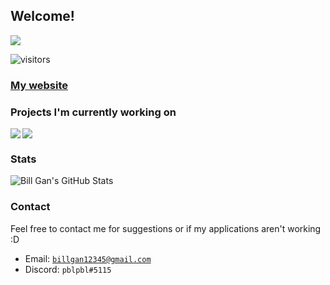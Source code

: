 ## Welcome!
<a href="https://pblpbl1024.github.io">
  <img src="https://github.com/pblpbl1024/pblpbl1024/blob/main/profile.gif"/>
 </a>

![visitors](https://page-views.glitch.me/badge?page_id=pblpbl1024.pblpbl1024)

### [My website](https://pblpbl1024.github.io)


### Projects I'm currently working on
<a href="https://github.com/pblpbl1024/escape">
  <img align="left" src="https://github-readme-stats.vercel.app/api/pin/?username=pblpbl1024&repo=escape&theme=gotham&show_owner=true"/>
</a>
<a href="https://github.com/pblpbl1024/reminder-bot">
  <img align="center" src="https://github-readme-stats.vercel.app/api/pin/?username=pblpbl1024&repo=reminder-bot&theme=gotham"/>
</a>

### Stats
<img align="center" src="https://github-readme-stats.vercel.app/api?username=pblpbl1024&theme=gotham&show_icons=true)" alt="Bill Gan's GitHub Stats" />

### Contact
Feel free to contact me for suggestions or if my applications aren't working :D
* Email: [`billgan12345@gmail.com`](mailto:billgan12345@gmail.com)
* Discord: `pblpbl#5115`
